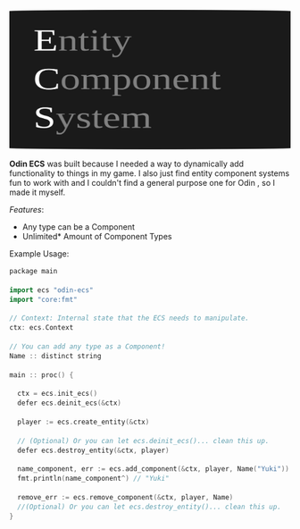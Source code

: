 <p align="center" style="width:"> 
 <img width="100%" height="250" src="ecs-readme.svg">
 </p>

 **Odin ECS** was built because I needed a way to dynamically add functionality to things in my game. I also just find entity component systems fun to work with and I couldn't find a general purpose one for Odin , so I made it myself.


 *Features*:
 - Any type can be a Component
 - Unlimited* Amount of Component Types



Example Usage:
```cpp
package main

import ecs "odin-ecs"
import "core:fmt"

// Context: Internal state that the ECS needs to manipulate.
ctx: ecs.Context

// You can add any type as a Component!
Name :: distinct string

main :: proc() {

  ctx = ecs.init_ecs()
  defer ecs.deinit_ecs(&ctx)

  player := ecs.create_entity(&ctx)
 
  // (Optional) Or you can let ecs.deinit_ecs()... clean this up.
  defer ecs.destroy_entity(&ctx, player)

  name_component, err := ecs.add_component(&ctx, player, Name("Yuki"))
  fmt.println(name_component^) // "Yuki"
 
  remove_err := ecs.remove_component(&ctx, player, Name)
  //(Optional) Or you can let ecs.destroy_entity()... clean this up.
}

```

